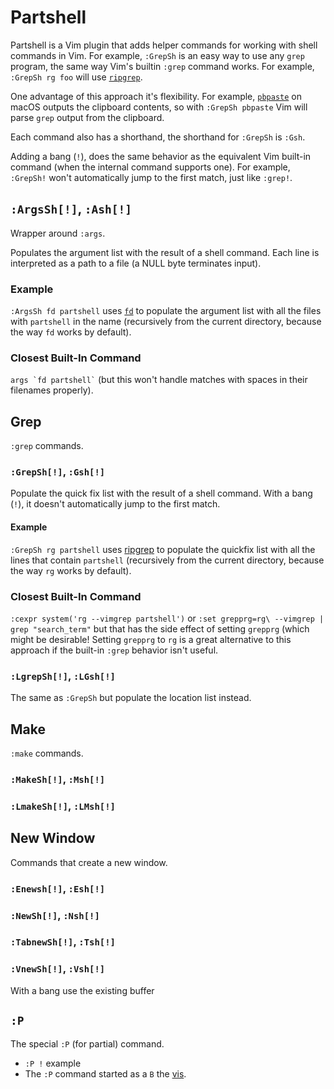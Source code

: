 # Partshell

Partshell is a Vim plugin that adds helper commands for working with shell commands in Vim. For example, `:GrepSh` is an easy way to use any `grep` program, the same way Vim's builtin `:grep` command works. For example, `:GrepSh rg foo` will use [`ripgrep`](https://github.com/BurntSushi/ripgrep).

One advantage of this approach it's flexibility. For example, [`pbpaste`](https://ss64.com/mac/pbpaste.html) on macOS outputs the clipboard contents, so with `:GrepSh pbpaste` Vim will parse `grep` output from the clipboard.

Each command also has a shorthand, the shorthand for `:GrepSh` is `:Gsh`.

Adding a bang (`!`), does the same behavior as the equivalent Vim built-in command (when the internal command supports one). For example, `:GrepSh!` won't automatically jump to the first match, just like `:grep!`.

## `:ArgsSh[!]`, `:Ash[!]`

Wrapper around `:args`.

Populates the argument list with the result of a shell command. Each line is interpreted as a path to a file (a NULL byte terminates input).

### Example

`:ArgsSh fd partshell` uses [`fd`](https://github.com/sharkdp/fd) to populate the argument list with all the files with `partshell` in the name (recursively from the current directory, because the way `fd` works by default).

### Closest Built-In Command

<p><code>args `fd partshell`</code> (but this won't handle matches with spaces in their filenames properly).</p>

## Grep

`:grep` commands.

### `:GrepSh[!]`, `:Gsh[!]`

Populate the quick fix list with the result of a shell command. With a bang (`!`), it doesn't automatically jump to the first match.

#### Example

`:GrepSh rg partshell` uses [ripgrep](https://github.com/BurntSushi/ripgrep) to populate the quickfix list with all the lines that contain `partshell` (recursively from the current directory, because the way `rg` works by default).

### Closest Built-In Command

`:cexpr system('rg --vimgrep partshell')`
or `:set grepprg=rg\ --vimgrep | grep "search_term"` but that has the side effect of setting `grepprg` (which might be desirable! Setting `grepprg` to `rg` is a great alternative to this approach if the built-in `:grep` behavior isn't useful.

### `:LgrepSh[!]`, `:LGsh[!]`

The same as `:GrepSh` but populate the location list instead.

## Make

`:make` commands.

### `:MakeSh[!]`, `:Msh[!]`



### `:LmakeSh[!]`, `:LMsh[!]`

## New Window

Commands that create a new window.

### `:Enewsh[!]`, `:Esh[!]`

### `:NewSh[!]`, `:Nsh[!]`

### `:TabnewSh[!]`, `:Tsh[!]`

### `:VnewSh[!]`, `:Vsh[!]`

With a bang use the existing buffer

## `:P`

The special `:P` (for partial) command.

- `:P !` example
- The `:P` command started as a  `B` the [vis](https://www.vim.org/scripts/script.php?script_id=1195).



